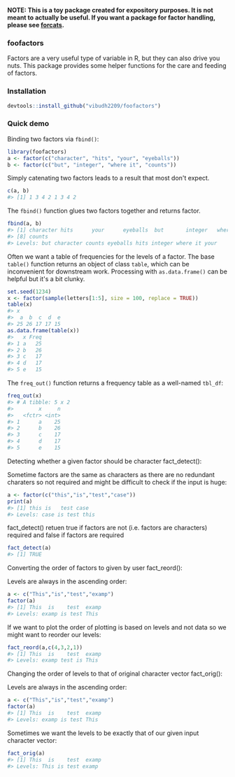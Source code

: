 <!-- README.md is generated from README.Rmd. Please edit that file -->
**NOTE: This is a toy package created for expository purposes. It is not meant to actually be useful. If you want a package for factor handling, please see [forcats](https://cran.r-project.org/package=forcats).**

### foofactors

Factors are a very useful type of variable in R, but they can also drive you nuts. This package provides some helper functions for the care and feeding of factors.

### Installation

``` r
devtools::install_github("vibudh2209/foofactors")
```

### Quick demo

Binding two factors via `fbind()`:

``` r
library(foofactors)
a <- factor(c("character", "hits", "your", "eyeballs"))
b <- factor(c("but", "integer", "where it", "counts"))
```

Simply catenating two factors leads to a result that most don't expect.

``` r
c(a, b)
#> [1] 1 3 4 2 1 3 4 2
```

The `fbind()` function glues two factors together and returns factor.

``` r
fbind(a, b)
#> [1] character hits      your      eyeballs  but       integer   where it 
#> [8] counts   
#> Levels: but character counts eyeballs hits integer where it your
```

Often we want a table of frequencies for the levels of a factor. The base `table()` function returns an object of class `table`, which can be inconvenient for downstream work. Processing with `as.data.frame()` can be helpful but it's a bit clunky.

``` r
set.seed(1234)
x <- factor(sample(letters[1:5], size = 100, replace = TRUE))
table(x)
#> x
#>  a  b  c  d  e 
#> 25 26 17 17 15
as.data.frame(table(x))
#>   x Freq
#> 1 a   25
#> 2 b   26
#> 3 c   17
#> 4 d   17
#> 5 e   15
```

The `freq_out()` function returns a frequency table as a well-named `tbl_df`:

``` r
freq_out(x)
#> # A tibble: 5 x 2
#>        x     n
#>   <fctr> <int>
#> 1      a    25
#> 2      b    26
#> 3      c    17
#> 4      d    17
#> 5      e    15
```

Detecting whether a given factor should be character fact\_detect():

Sometime factors are the same as characters as there are no redundant charaters so not required and might be difficult to check if the input is huge:

``` r
a <- factor(c("this","is","test","case"))
print(a)
#> [1] this is   test case
#> Levels: case is test this
```

fact\_detect() retuen true if factors are not (i.e. factors are characters) required and false if factors are required

``` r
fact_detect(a)
#> [1] TRUE
```

Converting the order of factors to given by user fact\_reord():

Levels are always in the ascending order:

``` r
a <- c("This","is","test","examp")
factor(a)
#> [1] This  is    test  examp
#> Levels: examp is test This
```

If we want to plot the order of plotting is based on levels and not data so we might want to reorder our levels:

``` r
fact_reord(a,c(4,3,2,1))
#> [1] This  is    test  examp
#> Levels: examp test is This
```

Changing the order of levels to that of original character vector fact\_orig():

Levels are always in the ascending order:

``` r
a <- c("This","is","test","examp")
factor(a)
#> [1] This  is    test  examp
#> Levels: examp is test This
```

Sometimes we want the levels to be exactly that of our given input character vector:

``` r
fact_orig(a)
#> [1] This  is    test  examp
#> Levels: This is test examp
```
